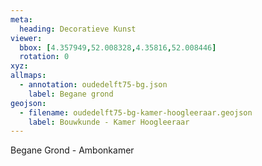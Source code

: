 ```yaml
---
meta:
  heading: Decoratieve Kunst
viewer:
  bbox: [4.357949,52.008328,4.35816,52.008446]
  rotation: 0
xyz:
allmaps:
  - annotation: oudedelft75-bg.json
    label: Begane grond
geojson:
  - filename: oudedelft75-bg-kamer-hoogleeraar.geojson
    label: Bouwkunde - Kamer Hoogleeraar
---
```

Begane Grond - Ambonkamer